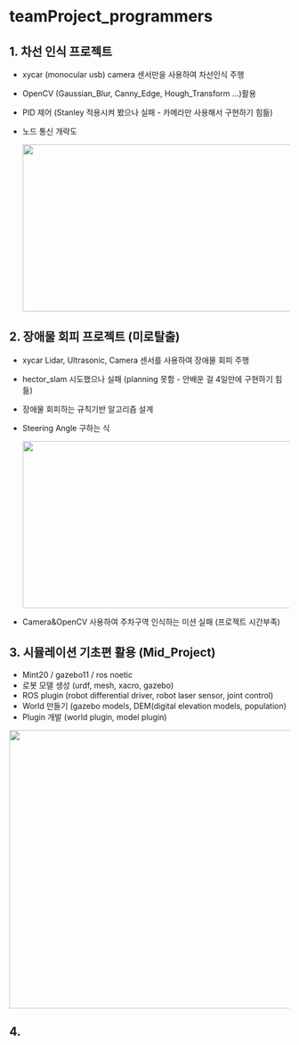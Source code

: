# teamProject_programmers

## 1. 차선 인식 프로젝트
 - xycar (monocular usb) camera 센서만을 사용하여 차선인식 주행
 - OpenCV (Gaussian_Blur, Canny_Edge, Hough_Transform ...)활용
 - PID 제어 (Stanley 적용시켜 봤으나 실패 - 카메라만 사용해서 구현하기 힘듦)
 - 노드 통신 개략도
   
   <img src="https://github.com/Hwan-Yeong/Project_Programmers/assets/130347326/c4086b5a-d234-4dcb-91ff-e55a90102a5d" width="500" height="300">


## 2. 장애물 회피 프로젝트 (미로탈출)
 - xycar Lidar, Ultrasonic, Camera 센서를 사용하여 장애물 회피 주행
 - hector_slam 시도했으나 실패 (planning 못함 - 안배운 걸 4일만에 구현하기 힘듦)
 - 장애물 회피하는 규칙기반 알고리즘 설계
 - Steering Angle 구하는 식
   
   <img src="https://github.com/Hwan-Yeong/Project_Programmers/assets/130347326/1458f103-32be-4f5a-8447-bdd7a2f72652" width="500" height="300">
 - Camera&OpenCV 사용하여 주차구역 인식하는 미션 실패 (프로젝트 시간부족)

## 3. 시뮬레이션 기초편 활용 (Mid_Project)
 - Mint20 / gazebo11 / ros noetic
 - 로봇 모델 생성 (urdf, mesh, xacro, gazebo)
 - ROS plugin (robot differential driver, robot laser sensor, joint control)
 - World 만들기 (gazebo models, DEM(digital elevation models, population)
 - Plugin 개발 (world plugin, model plugin)

<img src="https://github.com/Hwan-Yeong/Project_Programmers/assets/130347326/86effe5e-07d7-4165-b216-89fbe5d8b3b7" width="650" height="500">

## 4. 
